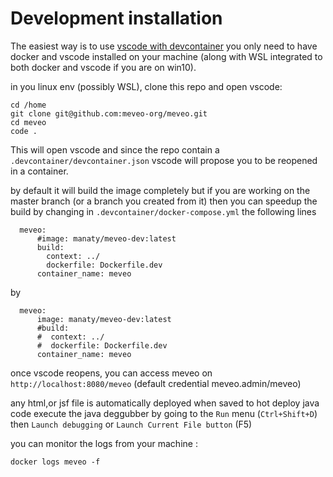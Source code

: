 # Development installation

The easiest way is to use [vscode with devcontainer](https://code.visualstudio.com/docs/remote/containers)
you only need to have docker and vscode installed on your machine (along with WSL integrated to both docker and vscode if you are on win10).

in you linux env (possibly WSL), clone this repo and open vscode:
```
cd /home
git clone git@github.com:meveo-org/meveo.git
cd meveo
code .
```

This will open vscode and since the repo contain a `.devcontainer/devcontainer.json` vscode will propose you to be reopened in a container.

by default it will build the image completely but if you are working on the master branch (or a branch you created from it) then you can speedup
the build by changing in `.devcontainer/docker-compose.yml` the following lines
```
  meveo:
      #image: manaty/meveo-dev:latest 
      build: 
        context: ../
        dockerfile: Dockerfile.dev
      container_name: meveo
```
by
```
  meveo:
      image: manaty/meveo-dev:latest 
      #build: 
      #  context: ../
      #  dockerfile: Dockerfile.dev
      container_name: meveo
```

once vscode reopens, you can access meveo on `http://localhost:8080/meveo` (default credential meveo.admin/meveo)

any html,or jsf file is automatically deployed when saved
to hot deploy java code execute the java deggubber by going to the `Run` menu (`Ctrl+Shift+D`) then `Launch debugging` or `Launch Current File button` (F5)

you can monitor the logs from your machine :
```
docker logs meveo -f
```
